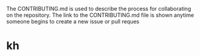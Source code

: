 The CONTRIBUTING.md is used to describe the process for collaborating on the repository. The link to the CONTRIBUTING.md file is shown anytime someone begins to create a new issue or pull reques

# kh
